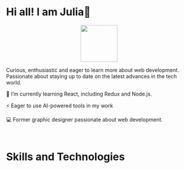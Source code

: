 <h1><b>Hi all! I am Julia👋</b></h1>
<div id="header" align="center">
  <img src="https://media4.giphy.com/media/H1f1T0tKK4jEfNt6MG/giphy.gif?cid=ecf05e47m3rwm03uyq0p4ys65owtodhlv2aklzxwpq8p5u0c&ep=v1_gifs_search&rid=giphy.gif&ct=g" width="100"/>
</div>
<p>Curious, enthusiastic and eager to learn more about web development. Passionate about staying up to date on the latest advances in the tech world.</p>
<p>🌱 I’m currently learning React, including Redux and Node.js.</p>
<p>⚡ Eager to use AI-powered tools in my work</p>
<p>💻 Former graphic designer passionate about web development.</p>
<br>

<h1><b>Skills and Technologies</b></h1>
